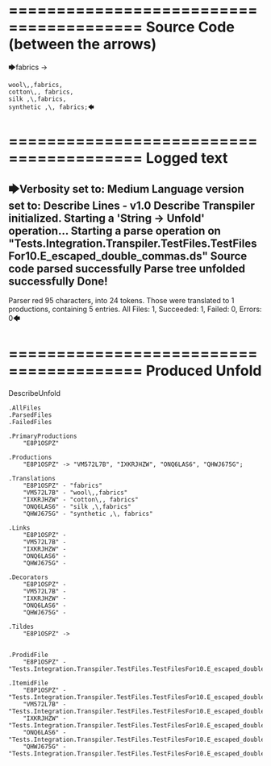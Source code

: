 ========================================
Source Code (between the arrows)
========================================

🡆fabrics ->

	wool\,,fabrics,
	cotton\,, fabrics,
	silk ,\,fabrics,
	synthetic ,\, fabrics;🡄

========================================
Logged text
========================================

🡆Verbosity set to: Medium
Language version set to: Describe Lines - v1.0
Describe Transpiler initialized.
Starting a 'String -> Unfold' operation...
Starting a parse operation on "Tests.Integration.Transpiler.TestFiles.TestFilesFor10.E_escaped_double_commas.ds"
Source code parsed successfully
Parse tree unfolded successfully
Done!
------------------------
Parser red 95 characters, into 24 tokens.
Those were translated to 1 productions, containing 5 entries.
All Files: 1, Succeeded: 1, Failed: 0, Errors: 0🡄

========================================
Produced Unfold
========================================

DescribeUnfold

    .AllFiles
    .ParsedFiles
    .FailedFiles

    .PrimaryProductions
        "E8P1OSPZ" 

    .Productions
        "E8P1OSPZ" -> "VM572L7B", "IXKRJHZW", "ONQ6LAS6", "QHWJ675G";

    .Translations
        "E8P1OSPZ" - "fabrics"
        "VM572L7B" - "wool\,,fabrics"
        "IXKRJHZW" - "cotton\,, fabrics"
        "ONQ6LAS6" - "silk ,\,fabrics"
        "QHWJ675G" - "synthetic ,\, fabrics"

    .Links
        "E8P1OSPZ" - 
        "VM572L7B" - 
        "IXKRJHZW" - 
        "ONQ6LAS6" - 
        "QHWJ675G" - 

    .Decorators
        "E8P1OSPZ" - 
        "VM572L7B" - 
        "IXKRJHZW" - 
        "ONQ6LAS6" - 
        "QHWJ675G" - 

    .Tildes
        "E8P1OSPZ" -> 


    .ProdidFile
        "E8P1OSPZ" - "Tests.Integration.Transpiler.TestFiles.TestFilesFor10.E_escaped_double_commas.ds"

    .ItemidFile
        "E8P1OSPZ" - "Tests.Integration.Transpiler.TestFiles.TestFilesFor10.E_escaped_double_commas.ds"
        "VM572L7B" - "Tests.Integration.Transpiler.TestFiles.TestFilesFor10.E_escaped_double_commas.ds"
        "IXKRJHZW" - "Tests.Integration.Transpiler.TestFiles.TestFilesFor10.E_escaped_double_commas.ds"
        "ONQ6LAS6" - "Tests.Integration.Transpiler.TestFiles.TestFilesFor10.E_escaped_double_commas.ds"
        "QHWJ675G" - "Tests.Integration.Transpiler.TestFiles.TestFilesFor10.E_escaped_double_commas.ds"

